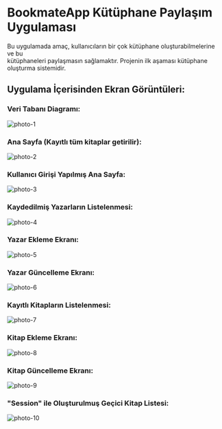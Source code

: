 # BookmateApp Kütüphane Paylaşım Uygulaması

Bu uygulamada amaç, kullanıcıların bir çok kütüphane oluşturabilmelerine ve bu <br>
kütüphaneleri paylaşmasın sağlamaktır. Projenin ilk aşaması kütüphane oluşturma sistemidir. 


## Uygulama İçerisinden Ekran Görüntüleri:


### Veri Tabanı Diagramı:

<img src="https://i.hizliresim.com/qxkmoky.png" alt="photo-1"/><br>

### Ana Sayfa (Kayıtlı tüm kitaplar getirilir):

<img src="https://www.hizliresim.com/4kuzz6h.png" alt="photo-2"/><br>

### Kullanıcı Girişi Yapılmış Ana Sayfa:

<img src="https://www.hizliresim.com/n9giam1.png" alt="photo-3"/><br>

### Kaydedilmiş Yazarların Listelenmesi:

<img src="https://www.hizliresim.com/dutv8yv.png" alt="photo-4"/><br>

### Yazar Ekleme Ekranı:

<img src="https://www.hizliresim.com/hdza085.png" alt="photo-5"/><br>

### Yazar Güncelleme Ekranı:

<img src="https://www.hizliresim.com/564ay7f.png" alt="photo-6"/><br>

### Kayıtlı Kitapların Listelenmesi:

<img src="https://www.hizliresim.com/io6rvfr.png" alt="photo-7"/><br>

### Kitap Ekleme Ekranı:

<img src="https://imgyukle.com/i/rHm348.png" alt="photo-8"/><br>

### Kitap Güncelleme Ekranı:

<img src="https://www.hizliresim.com/shduk2h.png" alt="photo-9"/><br>

### "Session" ile Oluşturulmuş Geçici Kitap Listesi:

<img src="https://www.hizliresim.com/4s5e0l7.png" alt="photo-10"/><br>